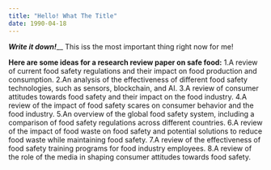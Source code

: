 ```yaml
---
title: "Hello! What The Title"
date: 1990-04-18
---
```

_**Write it down!**___
This iss the most important thing right now for me!

**Here are some ideas for a research review paper on safe food:**
  1.A review of current food safety regulations and their impact on food production and consumption.
  2.An analysis of the effectiveness of different food safety technologies, such as sensors, blockchain, and AI.
  3.A review of consumer attitudes towards food safety and their impact on the food industry.
  4.A review of the impact of food safety scares on consumer behavior and the food industry.
  5.An overview of the global food safety system, including a comparison of food safety regulations across different countries.
  6.A review of the impact of food waste on food safety and potential solutions to reduce food waste while maintaining food safety.
  7.A review of the effectiveness of food safety training programs for food industry employees.
  8.A review of the role of the media in shaping consumer attitudes towards food safety.
